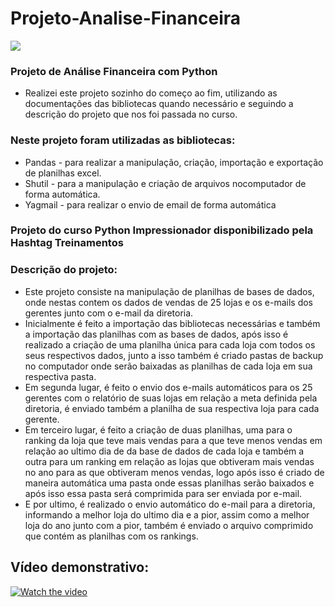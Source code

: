 # Projeto-Analise-Financeira

<img src="https://cdn.discordapp.com/attachments/965066624556232737/980940747073286174/Captura_de_tela_de_2022-05-30_18-06-44.png">

### Projeto de Análise Financeira com Python

- Realizei este projeto sozinho do começo ao fim, utilizando as documentações das bibliotecas quando necessário e seguindo a descrição do projeto que nos foi passada no curso.

### Neste projeto foram utilizadas as bibliotecas:
- Pandas - para realizar a manipulação, criação, importação e exportação de planilhas excel.
- Shutil - para a manipulação e criação de arquivos nocomputador de forma automática.
- Yagmail - para realizar o envio de email de forma automática


### Projeto do curso Python Impressionador disponibilizado pela Hashtag Treinamentos

### Descrição do projeto:
- Este projeto consiste na manipulação de planilhas de bases de dados, onde nestas contem os dados de vendas de 25 lojas e os e-mails dos gerentes junto com o e-mail da diretoria.
- Inicialmente é feito a importação das bibliotecas necessárias e também a importação das planilhas com as bases de dados, após isso é realizado a criação de uma planilha única para cada loja com todos os seus respectivos dados, junto a isso também é criado pastas de backup no computador onde serão baixadas as planilhas de cada loja em sua respectiva pasta.
- Em segunda lugar, é feito o envio dos e-mails automáticos para os 25 gerentes com o relatório de suas lojas em relação a meta definida pela diretoria, é enviado também a planilha de sua respectiva loja para cada gerente.
- Em terceiro lugar, é feito a criação de duas planilhas, uma para o ranking da loja que teve mais vendas para a que teve menos vendas em relação ao ultimo dia de da base de dados de cada loja e também a outra para um ranking em relação as lojas que obtiveram mais vendas no ano para as que obtiveram menos vendas, logo após isso é criado de maneira automática uma pasta onde essas planilhas serão baixados e após isso essa pasta será comprimida para ser enviada por e-mail.
- E por ultimo, é realizado o envio automático do e-mail para a diretoria, informando a melhor loja do ultimo dia e a pior, assim como a melhor loja do ano junto com a pior, também é enviado o arquivo comprimido que contém as planilhas com os rankings.

## Vídeo demonstrativo:

[![Watch the video](https://cdn.discordapp.com/attachments/965066624556232737/983445308728025199/Captura_de_tela_de_2022-06-06_16-00-02.png)](https://drive.google.com/file/d/1cF3Ho0HVdS0l8NyedrPngc3G47gwCooQ/view?usp=sharing)

